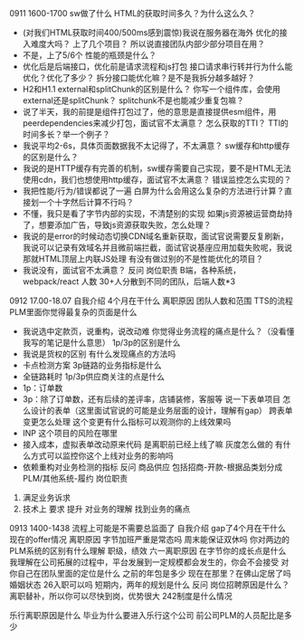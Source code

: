 0911 1600-1700
sw做了什么
HTML的获取时间多久？为什么这么久？
- (对我们HTML获取时间400/500ms感到震惊)我说在服务器在海外
优化的接入难度大吗？
上了几个项目？
所以说直接团队内部少部分项目在用？
- 不是，上了5/6个
性能的瓶颈是什么？
- 优化后是后端接口，优化前是请求流程和js打包
接口请求串行转并行为什么能优化？优化了多少？
拆分接口能优化嘛？是不是我拆分越多越好？
- H2和H1.1
external和splitChunk的区别是什么？
你写一个组件库，会使用external还是splitChunk？
splitchunk不是也能减少重复包嘛？
- 说了半天，我的前提是组件打包过了，他的意思是直接提供esm组件，用peerdependencies来减少打包，面试官不太满意？
怎么获取的TTI？
TTI的时间多长？举一个例子？
- 我说平均2-6s，具体页面数据我不太记得了，不太满意？
sw缓存和http缓存的区别是什么？
- 我说的是HTTP缓存有完善的机制，sw缓存需要自己实现，要不是HTML无法使用cdn，我们也想使用http缓存，面试官不太满意？
错误监控怎么实现的？
- 我把性能/行为/错误都说了一遍
白屏为什么会用这么复杂的方法进行计算？直接划一个十字然后计算不行吗？
- 不懂，我只是看了字节内部的实现，不清楚别的实现
如果js资源被运营商劫持了，想要添加广告，导致js资源获取失败，怎么处理？
- 我说的是error的时候动态切换CDN域名重新获取，面试官说需要反复刷新，我说可以记录有效域名并且微前端拦截，面试官说基座应用加载失败呢，我说那就HTML顶层上内联JS处理
有没有做过别的不是性能优化的项目？
- 我说没有，面试官不太满意？
反问
岗位职责
B端，各种系统，webpack/react
人数
30+人分散到不同的团队，后端人数*3

0912 17.00-18.07
自我介绍
4个月在干什么
离职原因
团队人数和范围
TTS的流程
PLM里面你觉得最复杂的页面是什么
- 我说选中定款页，说重构，说改动难
你觉得业务流程的痛点是什么？（没看懂我写的笔记是什么意思）
1p/3p的区别是什么
- 我说是货权的区别
有什么发现痛点的方法吗
- 卡点检测方案
3p链路的业务指标是什么
- 全链路耗时
1p/3p供应商关注的点是什么
- 1p：订单数
- 3p：除了订单数，还有后续的差评率，店铺装修，客服等
说一下表单项目
怎么设计的表单（这里面试官说的可能是业务层面的设计，理解有gap）
跨表单变更怎么处理
这个变更有什么指标可以观测你的上线效果吗
- INP
这个项目的风险在哪里
- 接入成本，虚拟表单改动原来代码
是离职前已经上线了嘛
灰度怎么做的
有什么方式可以监控你这个上线对业务的影响吗
- 依赖重构对业务检测的指标
反问
商品供应
包括招商-开款-根据品类划分成PLM/其他系统-履约
岗位职责
1. 满足业务诉求
2. 技术上 要求 提升 对业务的理解 找到业务的痛点

0913 1400-1438
流程上可能是不需要总监面了
自我介绍
gap了4个月在干什么
现在的offer情况
离职原因
字节加班严重是常态吗
周末能保证双休吗
你对两边的PLM系统的区别有什么理解
职级，绩效
六一离职原因
在字节你的成长点是什么
我理解在公司拓展的过程中，平台发展到一定规模都会发生的，你会不会接受
对你自己在团队里面的定位是什么
之前的年包是多少
现在在那里？在佛山定居了吗
婚姻状态
26入职可以吗
短期内，两年的规划是什么
反问
岗位招聘原因是什么？离职替补，所以你可以尽快到岗，优势很大
242制度是什么情况

乐行离职原因是什么
毕业为什么要进入乐行这个公司
前公司PLM的人员配比是多少

